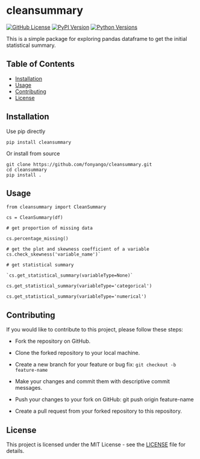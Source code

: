 # cleansummary

[![GitHub License](https://img.shields.io/github/license/fonyango/cleansummary)](https://github.com/fonyango/cleansummary/blob/master/LICENSE)
[![PyPI Version](https://img.shields.io/pypi/v/cleansummary)](https://pypi.org/project/cleansummary/)
[![Python Versions](https://img.shields.io/pypi/pyversions/cleansummary)](https://pypi.org/project/cleansummary/)

This is a simple package for exploring pandas dataframe to get the initial statistical summary.

## Table of Contents

- [Installation](#installation)
- [Usage](#usage)
- [Contributing](#contributing)
- [License](#license)

## Installation

Use pip directly

`pip install cleansummary`

Or install from source

```
git clone https://github.com/fonyango/cleansummary.git
cd cleansummary
pip install .
```

## Usage

```
from cleansummary import CleanSummary

cs = CleanSummary(df)

# get proportion of missing data 

cs.percentage_missing()

# get the plot and skewness coefficient of a variable
cs.check_skewness('variable_name')`

# get statistical summary

`cs.get_statistical_summary(variableType=None)`

cs.get_statistical_summary(variableType='categorical')

cs.get_statistical_summary(variableType='numerical')
```
## Contributing

If you would like to contribute to this project, please follow these steps:

- Fork the repository on GitHub.

- Clone the forked repository to your local machine.

- Create a new branch for your feature or bug fix: `git checkout -b feature-name`

- Make your changes and commit them with descriptive commit messages.

- Push your changes to your fork on GitHub: git push origin feature-name

- Create a pull request from your forked repository to this repository.

## License

This project is licensed under the MIT License - see the [LICENSE](https://github.com/fonyango/cleansummary/blob/master/license.txt) file for details.



